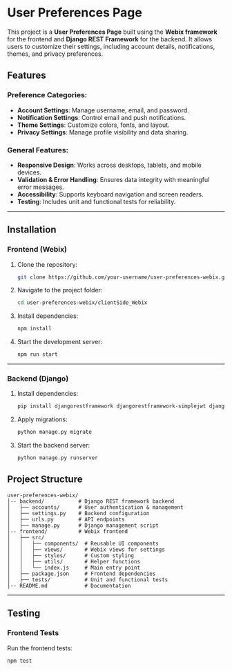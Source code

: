 # User Preferences Page

This project is a **User Preferences Page** built using the **Webix framework** for the frontend and **Django REST Framework** for the backend. It allows users to customize their settings, including account details, notifications, themes, and privacy preferences.

## Features

### Preference Categories:

- **Account Settings**: Manage username, email, and password.
- **Notification Settings**: Control email and push notifications.
- **Theme Settings**: Customize colors, fonts, and layout.
- **Privacy Settings**: Manage profile visibility and data sharing.

### General Features:

- **Responsive Design**: Works across desktops, tablets, and mobile devices.
- **Validation & Error Handling**: Ensures data integrity with meaningful error messages.
- **Accessibility**: Supports keyboard navigation and screen readers.
- **Testing**: Includes unit and functional tests for reliability.

---

## Installation

### Frontend (Webix)

1. Clone the repository:
   ```sh
   git clone https://github.com/your-username/user-preferences-webix.git
   ```
2. Navigate to the project folder:
   ```sh
   cd user-preferences-webix/clientSide_Webix
   ```
3. Install dependencies:
   ```sh
   npm install
   ```
4. Start the development server:
   ```sh
   npm run start
   ```

---

### Backend (Django)

1. Install dependencies:
   ```sh
   pip install djangorestframework djangorestframework-simplejwt django django-cors-headers
   ```
2. Apply migrations:
   ```sh
   python manage.py migrate
   ```
3. Start the backend server:
   ```sh
   python manage.py runserver
   ```

## Project Structure

```
user-preferences-webix/
│-- backend/           # Django REST framework backend
│   ├── accounts/      # User authentication & management
│   ├── settings.py    # Backend configuration
│   ├── urls.py        # API endpoints
│   ├── manage.py      # Django management script
│-- frontend/          # Webix frontend
│   ├── src/
│   │   ├── components/  # Reusable UI components
│   │   ├── views/       # Webix views for settings
│   │   ├── styles/      # Custom styling
│   │   ├── utils/       # Helper functions
│   │   └── index.js     # Main entry point
│   ├── package.json     # Frontend dependencies
│   ├── tests/           # Unit and functional tests
│-- README.md            # Documentation
```

---

## Testing

### Frontend Tests

Run the frontend tests:

```sh
npm test
```
